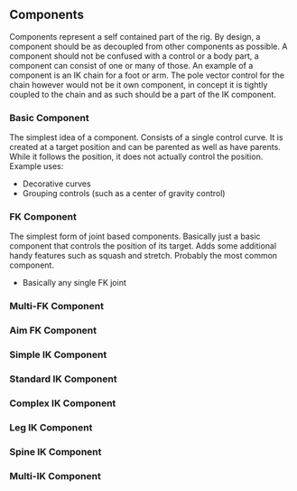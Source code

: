 ## Components
Components represent a self contained part of the rig. By design, a component should be as decoupled from other components as possible. A component should not be confused with a control or a body part, a component can consist of one or many of those. An example of a component is an IK chain for a foot or arm. The pole vector control for the chain however would not be it own component, in concept it is tightly coupled to the chain and as such should be a part of the IK component.

### Basic Component
The simplest idea of a component. Consists of a single control curve. It is created at a target position and can be parented as well as have parents. While it follows the position, it does not actually control the position. 
Example uses:
* Decorative curves
* Grouping controls (such as a center of gravity control)

### FK Component
The simplest form of joint based components. Basically just a basic component that controls the position of its target. Adds some additional handy features such as squash and stretch. Probably the most common component.
* Basically any single FK joint

### Multi-FK Component

### Aim FK Component

### Simple IK Component

### Standard IK Component

### Complex IK Component

### Leg IK Component

### Spine IK Component

### Multi-IK Component